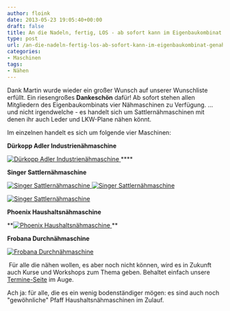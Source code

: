 ```yaml
---
author: floink
date: 2013-05-23 19:05:40+00:00
draft: false
title: An die Nadeln, fertig, LOS - ab sofort kann im Eigenbaukombinat genäht werden!
type: post
url: /an-die-nadeln-fertig-los-ab-sofort-kann-im-eigenbaukombinat-genaht-werden/
categories:
- Maschinen
tags:
- Nähen
---
```


Dank Martin wurde wieder ein großer Wunsch auf unserer Wunschliste erfüllt. Ein riesengroßes **Dankeschön** dafür! Ab sofort stehen allen Mitgliedern des Eigenbaukombinats vier Nähmaschinen zu Verfügung. ... und nicht irgendwelche - es handelt sich um Sattlernähmaschinen mit denen ihr auch Leder und LKW-Plane nähen könnt.

<!-- more -->

Im einzelnen handelt es sich um folgende vier Maschinen:


**Dürkopp Adler Industrienähmaschine**


[![Dürkopp Adler Industrienähmaschine](/wp-content/uploads/2013/05/EBK-Nähmaschinen-6-300x200.jpg)
](/wp-content/uploads/2013/05/EBK-Nähmaschinen-6.jpg)****


**Singer Sattlernähmaschine**


[![Singer Sattlernähmaschine](/wp-content/uploads/2013/05/EBK-Nähmaschinen-4-300x200.jpg)
](/wp-content/uploads/2013/05/EBK-Nähmaschinen-4.jpg)[![Singer Sattlernähmaschine](/wp-content/uploads/2013/05/EBK-Nähmaschinen-5-200x300.jpg)
](/wp-content/uploads/2013/05/EBK-Nähmaschinen-5.jpg)

[![Singer Sattlernähmaschine](/wp-content/uploads/2013/05/EBK-Nähmaschinen-2-200x300.jpg)
](/wp-content/uploads/2013/05/EBK-Nähmaschinen-2.jpg)


**Phoenix Haushaltsnähmaschine**




**[![Phoenix Haushaltsnähmaschine](/wp-content/uploads/2013/05/EBK-Nähmaschinen-3-300x200.jpg)
](/wp-content/uploads/2013/05/EBK-Nähmaschinen-3.jpg) **




**Frobana Durchnähmaschine**




[![Frobana Durchnähmaschine](/wp-content/uploads/2013/05/EBK-Nähmaschinen-1-300x200.jpg)
](/wp-content/uploads/2013/05/EBK-Nähmaschinen-1.jpg)


 Für alle die nähen wollen, es aber noch nicht können, wird es in Zukunft auch Kurse und Workshops zum Thema geben. Behaltet einfach unsere [Termine-Seite](/aktuelle-termine/) im Auge.

Ach ja: für alle, die es ein wenig bodenständiger mögen: es sind auch noch "gewöhnliche" Pfaff Haushaltsnähmaschinen im Zulauf.


